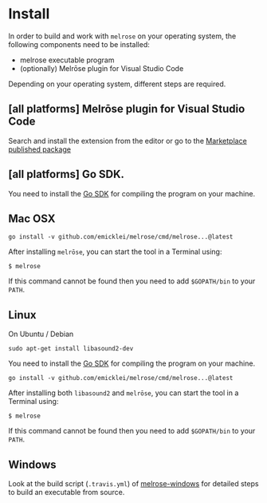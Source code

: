 # Install 

In order to build and work with `melrose` on your operating system, the following components need to be installed:

- melrose executable program
- (optionally) Melrōse plugin for Visual Studio Code

Depending on your operating system, different steps are required.


## [all platforms] Melrōse plugin for Visual Studio Code<a name="plugin"></a>

Search and install the extension from the editor or go to the [Marketplace published package](https://marketplace.visualstudio.com/items?itemName=EMicklei.melrose-for-vscode)


## [all platforms] Go SDK.

You need to install the [Go SDK](https://golang.org/dl/) for compiling the program on your machine.

## Mac OSX

	go install -v github.com/emicklei/melrose/cmd/melrose...@latest

After installing `melrōse`, you can start the tool in a Terminal using:

	$ melrose

If this command cannot be found then you need to add `$GOPATH/bin` to your `PATH`.

## Linux

On Ubuntu / Debian

	sudo apt-get install libasound2-dev

You need to install the [Go SDK](https://golang.org/dl/) for compiling the program on your machine.

	go install -v github.com/emicklei/melrose/cmd/melrose...@latest

After installing both `libasound2` and `melrōse`, you can start the tool in a Terminal using:

	$ melrose

If this command cannot be found then you need to add `$GOPATH/bin` to your `PATH`.

## Windows

Look at the build script (`.travis.yml`) of [melrose-windows](https://github.com/emicklei/melrose-windows) for detailed steps to build an executable from source.
